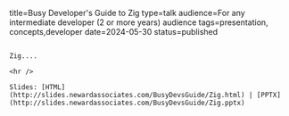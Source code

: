 title=Busy Developer's Guide to Zig
type=talk
audience=For any intermediate developer (2 or more years) audience
tags=presentation, concepts,developer
date=2024-05-30
status=published
~~~~~~

Zig....
    
<hr />

Slides: [HTML](http://slides.newardassociates.com/BusyDevsGuide/Zig.html) | [PPTX](http://slides.newardassociates.com/BusyDevsGuide/Zig.pptx)

